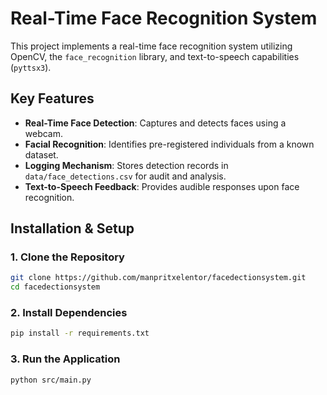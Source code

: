 # **Real-Time Face Recognition System**  

This project implements a real-time face recognition system utilizing OpenCV, the `face_recognition` library, and text-to-speech capabilities (`pyttsx3`).  

## **Key Features**  
- **Real-Time Face Detection**: Captures and detects faces using a webcam.  
- **Facial Recognition**: Identifies pre-registered individuals from a known dataset.  
- **Logging Mechanism**: Stores detection records in `data/face_detections.csv` for audit and analysis.  
- **Text-to-Speech Feedback**: Provides audible responses upon face recognition.  

## **Installation & Setup**  

### **1. Clone the Repository**  
```bash
git clone https://github.com/manpritxelentor/facedectionsystem.git
cd facedectionsystem
```

### **2. Install Dependencies**  
```bash
pip install -r requirements.txt
```

### **3. Run the Application**  
```bash
python src/main.py
```

